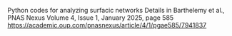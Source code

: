 Python codes for analyzing surfacic networks 
Details in Barthelemy et al., PNAS Nexus Volume 4, Issue 1, January 2025, page 585
https://academic.oup.com/pnasnexus/article/4/1/pgae585/7941837
